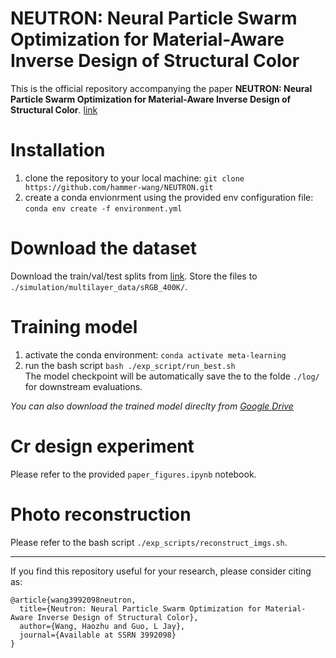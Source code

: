 # NEUTRON: Neural Particle Swarm Optimization for Material-Aware Inverse Design of Structural Color

This is the official repository accompanying the paper __NEUTRON: Neural Particle Swarm Optimization for Material-Aware Inverse Design of Structural Color__. [link](https://papers.ssrn.com/sol3/papers.cfm?abstract_id=3992098)

# Installation
1. clone the repository to your local machine: `git clone https://github.com/hammer-wang/NEUTRON.git`
2. create a conda envionrment using the provided env configuration file: `conda env create -f environment.yml`

# Download the dataset
Download the train/val/test splits from [link](https://data.mendeley.com/datasets/54d84d88p8/draft?a=1d40c31c-0439-4078-99f8-5c666b869ec9). Store the files to `./simulation/multilayer_data/sRGB_400K/`.

# Training model
1. activate the conda environment: `conda activate meta-learning`
2. run the bash script `bash ./exp_script/run_best.sh`  
The model checkpoint will be automatically save the to the folde `./log/` for downstream evaluations.  

_You can also download the trained model direclty from [Google Drive](https://drive.google.com/drive/folders/1K6_SwzUwYHv30VsDnrLnI9iV1veNniY0?usp=sharing)_

# Cr design experiment
Please refer to the provided `paper_figures.ipynb` notebook.

# Photo reconstruction
Please refer to the bash script `./exp_scripts/reconstruct_imgs.sh`. 

____________
If you find this repository useful for your research, please consider citing as:  

```
@article{wang3992098neutron,
  title={Neutron: Neural Particle Swarm Optimization for Material-Aware Inverse Design of Structural Color},
  author={Wang, Haozhu and Guo, L Jay},
  journal={Available at SSRN 3992098}
}
```

